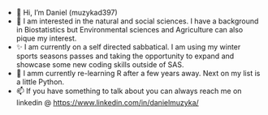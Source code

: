 - 👋 Hi, I’m Daniel (muzykad397)
- 👀 I am interested in the natural and social sciences. I have a background in Biostatistics but Environmental sciences and Agriculture can also pique my interest.
- ✨ I am currently on a self directed sabbatical. I am using my winter sports seasons passes  and taking the opportunity to expand and showcase some new coding skills outside of SAS.
- 🌱 I amm currently re-learning R after a few years away. Next on my list is a little Python.
- 📫 If you have something to talk about you can always reach me on linkedin @ https://www.linkedin.com/in/danielmuzyka/

